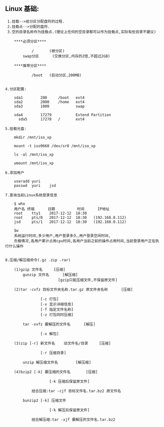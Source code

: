 ## Linux 基础:
	 1.挂载-->给分区分配盘符的过程.
	 2.挂载点-->分配的盘符.
	 3.空的目录名称作为挂载点.(理论上任何的空目录都可以作为挂载点,实际有些目录不建议)

		****必须分区****
				
				/		(根分区)
		 	swap分区		(交换分区,内存的2倍,不超过2GB)

		****推荐分区****

				/boot	(启动分区,200MB)


	4.分区配置:
		
		sda1		200		/boot	ext4 
		sda2		2000	/home	ext4
		sda3		1000			swap
		
		sda4		17279			Extend Partition
		  sda5		17278	/		ext4

	5.挂载光盘:

		mkdir /mnt/iso_xp

		mount -t iso9660 /dev/sr0 /mnt/iso_xp

		ls -al /mnt/iso_xp

		umount /mnt/iso_xp

	6.添加用户

		useradd yuri
		passwd	yuri	jsd

	7.查询当前Linux系统登录信息

		$ who
	    用户名	终端		日期			时间		IP地址
		root	tty1	2017-12-12	18:30
		root	pts/0	2017-12-12	18:30	(192.168.0.112)
		jsd		pts/1	2017-12-12	18:30	(192.168.0.112)

		$w
		系统运行时间,多少用户,用户登录多久,用户登录空闲时间,
		负载情况,各用户累计占用cpu时间,各用户当前之前的操作占用时间,当前登录用户正在执行什么操作
		
		
	8.压缩/解压缩命令(.gz .zip .rar)

		(1)gzip 文件名		[压缩]	
			gunzip 文件名		[解压缩]	
							[gzip只能压缩文件,不保留原文件]

		(2)tar -cvfz 目标文件夹名称.tar.gz 原文件夹名称		[压缩]	

					[-c 打包]
					[-v 显示详细信息]
					[-f 指定文件名称]
					[-z 打包同时压缩]

			tar -xvfz 要解压的文件名	   [解压]
					
					[-x 解包]

		(3)zip [-r] 新文件名	旧文件名/目录		[压缩]
					
					[-r 压缩目录]

			unzip 解压缩文件名		[解压缩]
		
		(4)bzip2 [-k] 要压缩的文件名		[压缩]

						[-k 压缩后保留原文件]

				结合压缩:tar -cjf 目标文件名.tar.bz2 原文件名

			bunzip2 [-k] 压缩文件

						[-k 解压后保留原文件]

				结合解压缩:tar -xjf 要解压的文件名.tar.bz2
